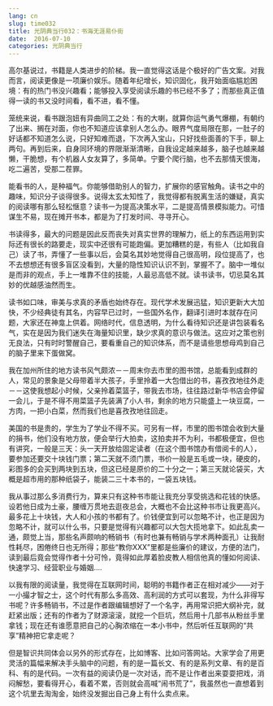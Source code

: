 ```yaml
---
lang: cn
slug: time032
title: 光阴典当行032：书海无涯易仆街
date:  2016-07-10
categories: 光阴典当行
---
```


高尔基说过，书籍是人类进步的阶梯。我一直觉得这话是个极好的广告文案。对我而言，阅读更像是一项廉价娱乐。随着年纪增长，知识固化，我开始面临尴尬困境：有的热门书没兴趣看；能够投入享受阅读乐趣的书已经不多了；而那些真正值得一读的书又没时间看，看不进，看不懂。

笼统来说，看书跟泡妞有异曲同工之处：有的大喇，就算你运气勇气爆棚，有朝约了出来、搁在对面，你也不知道应该拿别人怎么办。眼界气度局限在那，一肚子的好话都不知道怎么说，只好知难而退，下次再入宝山，只好找些面善的下手，聊上两句。再到后来，自身同环境的界限渐渐清晰，自我设定越来越多，脑子也越来越懒，干脆想，有个机器人女友算了，多简单。宁要个爬行脑，也不去那情天恨海，吃二遍苦，受那二茬罪。

能看书的人，是种福气。你能够借助别人的智力，扩展你的感官触角。读书之中的趣味，知识分子谈得很多。说得太玄太知性了，我觉得都有脱离生活的嫌疑，真实的阅读哪有那么轻松惬意？读书一为提高决策水平，二是提高情景模拟能力。可惜谋生不易，现在摊开书本，都是为了打发时间、寻寻开心。

书读得多，最大的问题是因此反而丧失对真实世界的理解力，纸上的东西运用到实际还有很长的路要走，现实中还很有可能跑偏。更加糟糕的是，有些人（比如我自己）读了书，弄懂了一些事以后，会莫名其妙地觉得自己很高明，段位提高了，也不去想想还有很多盲区没看到，大量的隐性知识认识不到，掌握不了。脑中一堆似是而非的观点，手上一堆靠不住的技能，人最忌高低不就。读书读书，切忌莫名其妙的优越感油然而生。

读书如口味，审美与求真的矛盾也始终存在。现代学术发展迅猛，知识更新大大加快，不少经典徒有其名，内容早已过时，一些国外名作，翻译引进时本就存在问题，大家还在神龛上供着。网络时代，信息透明，为什么看待知识还是讲包装看名气，实在是因为我们迷失在海量知识里，缺少求真的意识与做法。这应对之策也别无良法，只有时时警醒自己，要看重自己的知识体系，而不是请些思想母鸡到自己的脑子里来下蛋做窝。

我在加州所住的地方读书风气颇浓－－周末你去市里的图书馆，总能看到成群的人，常见的景象是父母带着半大孩子，手里拎着一大包借出的书，喜孜孜地往外走－－这使我想起小时候，父亲拎着菜篮子，带我去市场，往往路过新华书店会停留一会儿，于是不得不用菜篮子先装满了小人书，剩余的地方只能盛上一块豆腐，一方肉，一把小白菜，然而我们也是喜孜孜地往回走。

美国的书是贵的，学生为了学业不得不买。可另有一样，市里的图书馆会收到大量的捐书，他们没有地方放，便会举行大拍卖，这拍卖并不为利，书都极便宜，但也有讲究，一般是三天：头一天开放给固定读者（在这个图书馆办有借阅卡的人），要参加还要交十块钱门票；第二天就不须门票，书价一般是五毛或一块，硬皮的，彩图多的会买到两块到五块，但这已经是原价的二十分之一；第三天就论袋买，大概是超市用的那种纸袋子，能装二三十本书的，一袋五块钱。

我从事过那么多消费行为，算来只有这种书市能让我充分享受挑选和花钱的快感。设若他日成为土豪，腰缠万贯地去逛夜总会，大概也不会比这种书市让我更高兴。最多花上十块钱，大人和小孩的书都有了。价钱便宜到可以忽略不计，也正是因为忽略不计，就可以什么书，只要是觉得有兴趣都可以大包大揽地拿下。如此乱卖一通，颇觉上当，那些名声颇响的畅销书（有时也兼有畅销与学术两种面孔）让我耐性耗尽，困倦终日也无所得；那些“教你XXX”里都是些廉价的建议，方便的法门，读到最后竟会觉得作者十分可怜，竟得如此厚着脸皮教人相信他真的懂如何阅读、快速学习、经营职业与婚姻….

以我有限的阅读量，我觉得在互联网时间，聪明的书籍作者正在相对减少——对于一小撮才智之士，这个时代有那么多高效、高利润的方式可以套现，为什么非得写书呢？许多畅销书，不过是作者跟编辑想好了一个名字，再用常识把大纲补完，就赶紧出版；还有的作者为了财源滚滚，就挖一个巨坑，然后用十几部书从粉丝手里拿钱；现在还有谁愿意把自己的心胸浓缩在一本小书中，然后听任互联网的“共享”精神把它拿走呢？

但是智识共同体会以另外的形式存在，比如博客、比如问答网站。大家学会了用更灵活的篇幅来解决手头脑中的问题，有的是一篇长文、有的是系列文章、有的是百科、有的是代码。一次有益的阅读仍是一次对话，而不是让作者出来耍耍把戏，消闷解愁，要看得开心，看着不累，否则就会高喊“闹书荒了”，我虽然也一直想着到这个坑里去淘淘金，始终没发掘出自己身上有什么卖点来。


